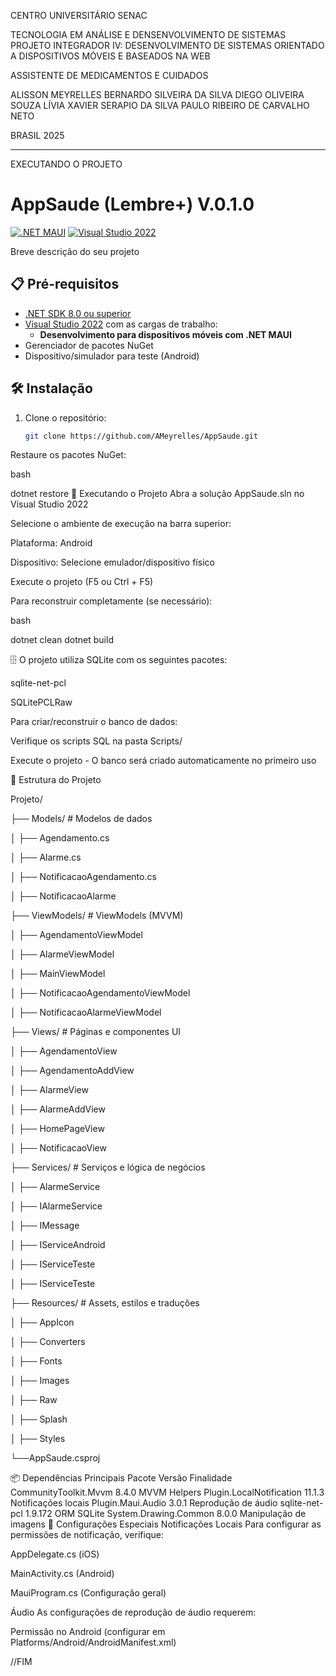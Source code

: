CENTRO UNIVERSITÁRIO SENAC

TECNOLOGIA EM ANÁLISE E DENSENVOLVIMENTO DE SISTEMAS
PROJETO INTEGRADOR IV: DESENVOLVIMENTO DE SISTEMAS ORIENTADO A DISPOSITIVOS MÓVEIS E BASEADOS NA WEB


ASSISTENTE DE MEDICAMENTOS E CUIDADOS


ALISSON MEYRELLES
BERNARDO SILVEIRA DA SILVA
DIEGO OLIVEIRA SOUZA
LÍVIA XAVIER SERAPIO DA SILVA
PAULO RIBEIRO DE CARVALHO NETO


BRASIL 2025

------------------------------------------------------------------------------------------------------------------------------------------------------------------------------------------------------------------------------------------------------------------

EXECUTANDO O PROJETO

# AppSaude (Lembre+) V.0.1.0

[![.NET MAUI](https://img.shields.io/badge/.NET%20MAUI-8.0+-512BD4?logo=.net)](https://dotnet.microsoft.com/apps/maui)
[![Visual Studio 2022](https://img.shields.io/badge/Visual%20Studio-2022-5C2D91?logo=visual-studio)](https://visualstudio.microsoft.com/)

Breve descrição do seu projeto

## 📋 Pré-requisitos

- [.NET SDK 8.0 ou superior](https://dotnet.microsoft.com/download)
- [Visual Studio 2022](https://visualstudio.microsoft.com/) com as cargas de trabalho:
  - **Desenvolvimento para dispositivos móveis com .NET MAUI** 
- Gerenciador de pacotes NuGet
- Dispositivo/simulador para teste (Android)

## 🛠️ Instalação

1. Clone o repositório:
   ```bash
   git clone https://github.com/AMeyrelles/AppSaude.git

Restaure os pacotes NuGet:

bash

dotnet restore
🚀 Executando o Projeto
Abra a solução AppSaude.sln no Visual Studio 2022

Selecione o ambiente de execução na barra superior:

Plataforma: Android

Dispositivo: Selecione emulador/dispositivo físico

Execute o projeto (F5 ou Ctrl + F5)

Para reconstruir completamente (se necessário):

bash

dotnet clean
dotnet build

🗄️
O projeto utiliza SQLite com os seguintes pacotes:

sqlite-net-pcl

SQLitePCLRaw

Para criar/reconstruir o banco de dados:

Verifique os scripts SQL na pasta Scripts/

Execute o projeto - O banco será criado automaticamente no primeiro uso

📂 Estrutura do Projeto

Projeto/

├── Models/          # Modelos de dados

│   ├──  Agendamento.cs
  
│   ├──  Alarme.cs
  
│   ├──  NotificacaoAgendamento.cs
  
│   ├──  NotificacaoAlarme

├── ViewModels/      # ViewModels (MVVM)

│   ├──  AgendamentoViewModel
  
│   ├──  AlarmeViewModel
  
│   ├──  MainViewModel
  
│   ├──  NotificacaoAgendamentoViewModel
  
│   ├──  NotificacaoAlarmeViewModel


├── Views/           # Páginas e componentes UI

│   ├──  AgendamentoView
  
│   ├──  AgendamentoAddView
  
│   ├──  AlarmeView
  
│   ├──  AlarmeAddView
  
│   ├──  HomePageView
  
│   ├──  NotificacaoView

├── Services/        # Serviços e lógica de negócios

│   ├── AlarmeService
  
│   ├──  IAlarmeService
  
│   ├──  IMessage
  
│   ├──  IServiceAndroid
  
│   ├──  IServiceTeste
  
│   ├──  IServiceTeste

├── Resources/       # Assets, estilos e traduções

│   ├──  AppIcon
  
│   ├──  Converters
  
│   ├──  Fonts
  
│   ├──  Images
  
│   ├──  Raw
  
│   ├──  Splash
  
│   ├──  Styles

└──AppSaude.csproj

📦 Dependências Principais
Pacote	Versão	Finalidade
CommunityToolkit.Mvvm	8.4.0	MVVM Helpers
Plugin.LocalNotification	11.1.3	Notificações locais
Plugin.Maui.Audio	3.0.1	Reprodução de áudio
sqlite-net-pcl	1.9.172	ORM SQLite
System.Drawing.Common	8.0.0	Manipulação de imagens
🔧 Configurações Especiais
Notificações Locais
Para configurar as permissões de notificação, verifique:

AppDelegate.cs (iOS)

MainActivity.cs (Android)

MauiProgram.cs (Configuração geral)

Áudio
As configurações de reprodução de áudio requerem:

Permissão no Android (configurar em Platforms/Android/AndroidManifest.xml)

<uses-permission android:name="android.permission.ACCESS_NETWORK_STATE"/>
<uses-permission android:name="android.permission.INTERNET"/>
<uses-permission android:name="android.permission.READ_EXTERNAL_STORAGE"/>
<uses-permission android:name="android.permission.WRITE_EXTERNAL_STORAGE"/>
<uses-permission android:name="android.permission.POST_NOTIFICATIONS"/>
<uses-permission android:name="android.permission.READ_MEDIA_AUDIO"/>
<uses-permission android:name="android.permission.READ_MEDIA_IMAGES"/>
<uses-permission android:name="android.permission.READ_MEDIA_VIDEO"/>
<uses-permission android:name="com.android.alarm.permission.SET_ALARM"/>
<uses-permission android:name="android.permission.RECEIVE_BOOT_COMPLETED"/>
<uses-permission android:name="android.permission.FOREGROUND_SERVICE"/>
<uses-permission android:name="android.permission.FOREGROUND_SERVICE_DATA_SYNC"/>

//FIM


